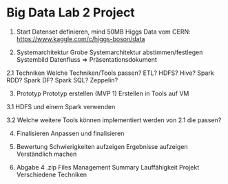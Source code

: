 # Big Data Lab 2 Project

1. Start
Datenset definieren, mind 50MB
Higgs Data vom CERN: https://www.kaggle.com/c/higgs-boson/data

2. Systemarchitektur
Grobe Systemarchitektur abstimmen/festlegen
Systembild
Datenfluss
=> Präsentationsdokument

2.1 Techniken
Welche Techniken/Tools passen?
ETL?
HDFS?
Hive?
Spark RDD?
Spark DF?
Spark SQL?
Zeppelin?

3. Prototyp
Prototyp erstellen (MVP 1)
Erstellen in Tools auf VM

3.1 
HDFS und einem Spark verwenden 

3.2
Welche weitere Tools können implementiert werden von 2.1 die passen?

4. Finalisieren
Anpassen und finalisieren

5. Bewertung
Schwierigkeiten aufzeigen
Ergebnisse aufzeigen
Verständlich machen

6. Abgabe
4 .zip Files
Management Summary
Lauffähigkeit Projekt
Verschiedene Techniken






